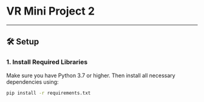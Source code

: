 # VR Mini Project 2
---

## 🛠️ Setup

### 1. Install Required Libraries

Make sure you have Python 3.7 or higher. Then install all necessary dependencies using:

```bash
pip install -r requirements.txt

